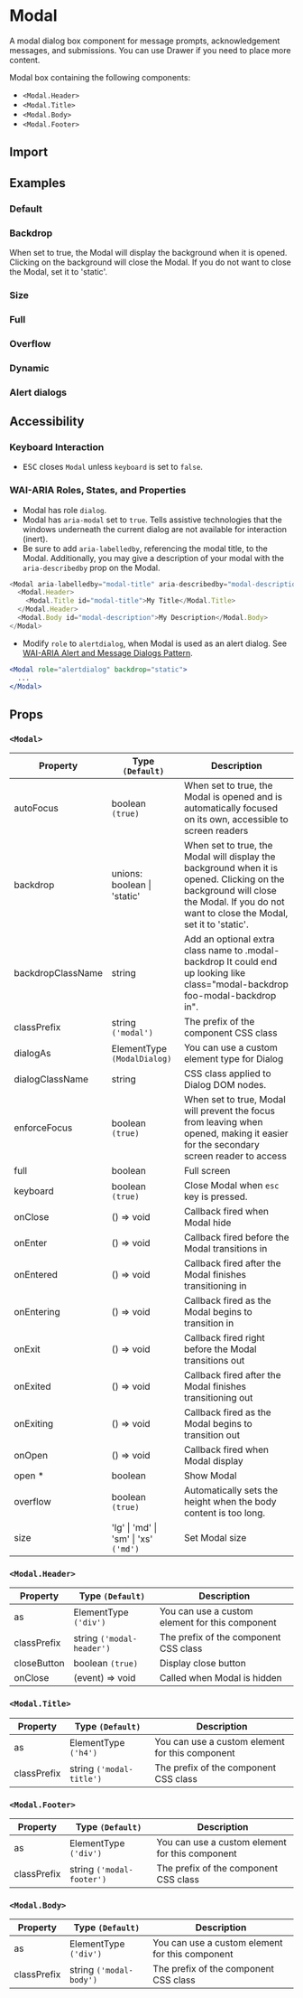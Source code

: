 # Modal

A modal dialog box component for message prompts, acknowledgement messages, and submissions. You can use Drawer if you need to place more content.

Modal box containing the following components:

- `<Modal.Header>`
- `<Modal.Title>`
- `<Modal.Body>`
- `<Modal.Footer>`

## Import

<!--{include:(components/modal/fragments/import.md)}-->

## Examples

### Default

<!--{include:`basic.md`}-->

### Backdrop

When set to true, the Modal will display the background when it is opened. Clicking on the background will close the Modal. If you do not want to close the Modal, set it to 'static'.

<!--{include:`backdrop.md`}-->

### Size

<!--{include:`size.md`}-->

### Full

<!--{include:`full.md`}-->

### Overflow

<!--{include:`overflow.md`}-->

### Dynamic

<!--{include:`dynamic.md`}-->

### Alert dialogs

<!--{include:`alert-dialog.md`}-->

## Accessibility

### Keyboard Interaction

- <kbd>ESC</kbd> closes `Modal` unless `keyboard` is set to `false`.

### WAI-ARIA Roles, States, and Properties

- Modal has role `dialog`.
- Modal has `aria-modal` set to `true`. Tells assistive technologies that the windows underneath the current dialog are not available for interaction (inert).
- Be sure to add `aria-labelledby`, referencing the modal title, to the Modal. Additionally, you may give a description of your modal with the `aria-describedby` prop on the Modal.

```js
<Modal aria-labelledby="modal-title" aria-describedby="modal-description">
  <Modal.Header>
    <Modal.Title id="modal-title">My Title</Modal.Title>
  </Modal.Header>
  <Modal.Body id="modal-description">My Description</Modal.Body>
</Modal>
```

- Modify `role` to `alertdialog`, when Modal is used as an alert dialog. See [WAI-ARIA Alert and Message Dialogs Pattern](https://www.w3.org/TR/wai-aria-practices/#alertdialog).

```jsx
<Modal role="alertdialog" backdrop="static">
  ...
</Modal>
```

## Props

### `<Modal>`

| Property          | Type `(Default)`                                  | Description                                                                                                                                                                            |
| ----------------- | ------------------------------------------------- | -------------------------------------------------------------------------------------------------------------------------------------------------------------------------------------- |
| autoFocus         | boolean `(true)`                                  | When set to true, the Modal is opened and is automatically focused on its own, accessible to screen readers                                                                            |
| backdrop          | unions: boolean &#124; 'static'                   | When set to true, the Modal will display the background when it is opened. Clicking on the background will close the Modal. If you do not want to close the Modal, set it to 'static'. |
| backdropClassName | string                                            | Add an optional extra class name to .modal-backdrop It could end up looking like class="modal-backdrop foo-modal-backdrop in".                                                         |
| classPrefix       | string `('modal')`                                | The prefix of the component CSS class                                                                                                                                                  |
| dialogAs          | ElementType `(ModalDialog)`                       | You can use a custom element type for Dialog                                                                                                                                           |
| dialogClassName   | string                                            | CSS class applied to Dialog DOM nodes.                                                                                                                                                 |
| enforceFocus      | boolean `(true)`                                  | When set to true, Modal will prevent the focus from leaving when opened, making it easier for the secondary screen reader to access                                                    |
| full              | boolean                                           | Full screen                                                                                                                                                                            |
| keyboard          | boolean `(true)`                                  | Close Modal when `esc` key is pressed.                                                                                                                                                 |
| onClose           | () => void                                        | Callback fired when Modal hide                                                                                                                                                         |
| onEnter           | () => void                                        | Callback fired before the Modal transitions in                                                                                                                                         |
| onEntered         | () => void                                        | Callback fired after the Modal finishes transitioning in                                                                                                                               |
| onEntering        | () => void                                        | Callback fired as the Modal begins to transition in                                                                                                                                    |
| onExit            | () => void                                        | Callback fired right before the Modal transitions out                                                                                                                                  |
| onExited          | () => void                                        | Callback fired after the Modal finishes transitioning out                                                                                                                              |
| onExiting         | () => void                                        | Callback fired as the Modal begins to transition out                                                                                                                                   |
| onOpen            | () => void                                        | Callback fired when Modal display                                                                                                                                                      |
| open \*           | boolean                                           | Show Modal                                                                                                                                                                             |
| overflow          | boolean `(true)`                                  | Automatically sets the height when the body content is too long.                                                                                                                       |
| size              | 'lg' &#124; 'md' &#124; 'sm' &#124; 'xs' `('md')` | Set Modal size                                                                                                                                                                         |

### `<Modal.Header>`

| Property    | Type `(Default)`          | Description                                     |
| ----------- | ------------------------- | ----------------------------------------------- |
| as          | ElementType `('div')`     | You can use a custom element for this component |
| classPrefix | string `('modal-header')` | The prefix of the component CSS class           |
| closeButton | boolean `(true)`          | Display close button                            |
| onClose     | (event) => void           | Called when Modal is hidden                     |

### `<Modal.Title>`

| Property    | Type `(Default)`         | Description                                     |
| ----------- | ------------------------ | ----------------------------------------------- |
| as          | ElementType `('h4')`     | You can use a custom element for this component |
| classPrefix | string `('modal-title')` | The prefix of the component CSS class           |

### `<Modal.Footer>`

| Property    | Type `(Default)`          | Description                                     |
| ----------- | ------------------------- | ----------------------------------------------- |
| as          | ElementType `('div')`     | You can use a custom element for this component |
| classPrefix | string `('modal-footer')` | The prefix of the component CSS class           |

### `<Modal.Body>`

| Property    | Type `(Default)`        | Description                                     |
| ----------- | ----------------------- | ----------------------------------------------- |
| as          | ElementType `('div')`   | You can use a custom element for this component |
| classPrefix | string `('modal-body')` | The prefix of the component CSS class           |
